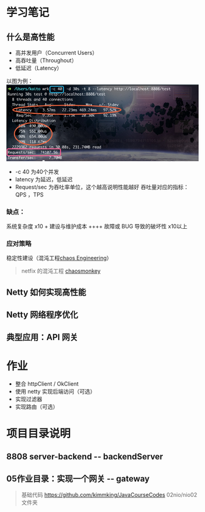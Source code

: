 # 学习笔记
## 什么是高性能
* 高并发用户（Concurrent Users）
* 高吞吐量（Throughout）
* 低延迟（Latency）

以图为例：
![高性能](./image/high-performance-demo.jpg)

- -c 40 为40个并发
- latency 为延迟，低延迟
- Request/sec 为吞吐率单位，这个越高说明性能越好
吞吐量对应的指标： QPS ，TPS


### 缺点：
系统复杂度 x10 +
建设与维护成本 ++++
故障或 BUG 导致的破坏性 x10以上

### 应对策略
稳定性建设（混沌工程[chaos Engineering](https://item.jd.com/12542249.html)）
> netfix 的混沌工程 [chaosmonkey](https://netflix.github.io/chaosmonkey/)


## Netty 如何实现高性能

## Netty 网络程序优化

## 典型应用：API 网关


# 作业
 - 整合 httpClient / OkClient
 - 使用 netty 实现后端访问（可选）
 - 实现过滤器
 - 实现路由（可选）

# 项目目录说明
## 8808 server-backend -- backendServer
## 05作业目录：实现一个网关 -- gateway
 > 基础代码 https://github.com/kimmking/JavaCourseCodes 02nio/nio02 文件夹

